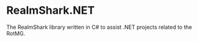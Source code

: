 # RealmShark.NET
The RealmShark library written in C# to assist .NET projects related to the RotMG.
